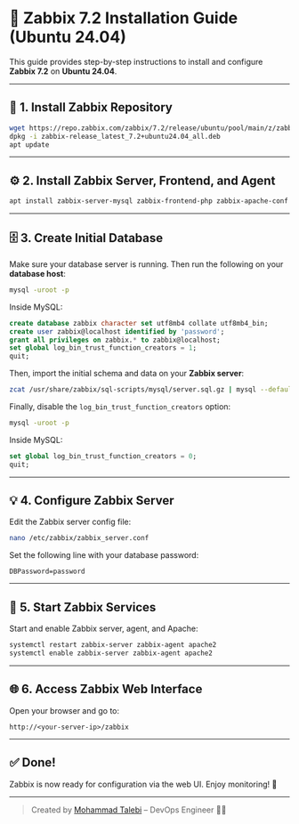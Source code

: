 # 🚀 Zabbix 7.2 Installation Guide (Ubuntu 24.04)

This guide provides step-by-step instructions to install and configure **Zabbix 7.2** on **Ubuntu 24.04**.

---


## 📅 1. Install Zabbix Repository

```bash
wget https://repo.zabbix.com/zabbix/7.2/release/ubuntu/pool/main/z/zabbix-release/zabbix-release_latest_7.2+ubuntu24.04_all.deb
dpkg -i zabbix-release_latest_7.2+ubuntu24.04_all.deb
apt update
```

---

## ⚙️ 2. Install Zabbix Server, Frontend, and Agent

```bash
apt install zabbix-server-mysql zabbix-frontend-php zabbix-apache-conf zabbix-sql-scripts zabbix-agent
```

---

## 🗄️ 3. Create Initial Database

Make sure your database server is running. Then run the following on your **database host**:

```bash
mysql -uroot -p
```

Inside MySQL:

```sql
create database zabbix character set utf8mb4 collate utf8mb4_bin;
create user zabbix@localhost identified by 'password';
grant all privileges on zabbix.* to zabbix@localhost;
set global log_bin_trust_function_creators = 1;
quit;
```

Then, import the initial schema and data on your **Zabbix server**:

```bash
zcat /usr/share/zabbix/sql-scripts/mysql/server.sql.gz | mysql --default-character-set=utf8mb4 -uzabbix -p zabbix
```

Finally, disable the `log_bin_trust_function_creators` option:

```bash
mysql -uroot -p
```

Inside MySQL:

```sql
set global log_bin_trust_function_creators = 0;
quit;
```

---

## 💡 4. Configure Zabbix Server

Edit the Zabbix server config file:

```bash
nano /etc/zabbix/zabbix_server.conf
```

Set the following line with your database password:

```
DBPassword=password
```

---

## 🔄 5. Start Zabbix Services

Start and enable Zabbix server, agent, and Apache:

```bash
systemctl restart zabbix-server zabbix-agent apache2
systemctl enable zabbix-server zabbix-agent apache2
```

---

## 🌐 6. Access Zabbix Web Interface

Open your browser and go to:

```
http://<your-server-ip>/zabbix
```

---

## ✅ Done!

Zabbix is now ready for configuration via the web UI. Enjoy monitoring! 🎉

---

> Created by [Mohammad Talebi](https://linkedin.com/in/mtlbd) – DevOps Engineer 👨‍💻

